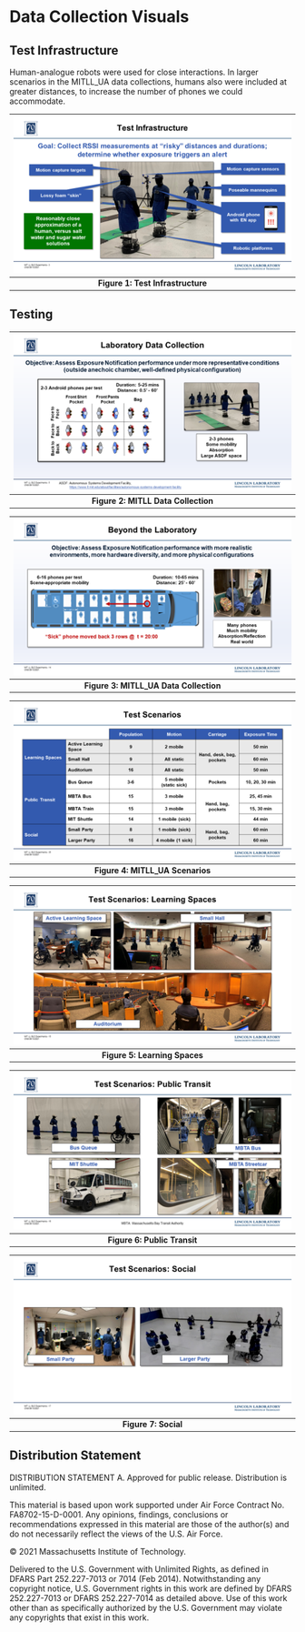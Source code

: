 # Data Collection Visuals

## Test Infrastructure

Human-analogue robots were used for close interactions. In larger scenarios in the MITLL_UA data collections, humans also were included at greater distances, to increase the number of phones we could accommodate.

| ![test_infrastructure](../assets/images/test_infrastructure.png) |
|:--:|
| **Figure 1: Test Infrastructure** |

## Testing 

| ![mitll_data](../assets/images/mitll_data_collection.png) |
|:--:|
| **Figure 2: MITLL Data Collection** |


| ![mitll_ua_data](../assets/images/mitll_ua_data_collection.png) |
|:--:|
| **Figure 3: MITLL_UA Data Collection** |


| ![mitll_ua_scenarios](../assets/images/mitll_ua_scenarios.png) |
|:--:|
| **Figure 4: MITLL_UA Scenarios** |

| ![learning_spaces](../assets/images/learning_spaces.png) |
|:--:|
| **Figure 5: Learning Spaces** |

| ![public_transit](../assets/images/public_transit.png) |
|:--:|
| **Figure 6: Public Transit** |

| ![social](../assets/images/social.png) |
|:--:|
| **Figure 7: Social** |

## Distribution Statement

DISTRIBUTION STATEMENT A. Approved for public release. Distribution is unlimited.

This material is based upon work supported under Air Force Contract No. FA8702-15-D-0001. Any opinions, findings, conclusions or recommendations expressed in this material are those of the author(s) and do not necessarily reflect the views of the U.S. Air Force.

© 2021 Massachusetts Institute of Technology.

Delivered to the U.S. Government with Unlimited Rights, as defined in DFARS Part 252.227-7013 or 7014 (Feb 2014). Notwithstanding any copyright notice, U.S. Government rights in this work are defined by DFARS 252.227-7013 or DFARS 252.227-7014 as detailed above. Use of this work other than as specifically authorized by the U.S. Government may violate any copyrights that exist in this work.
